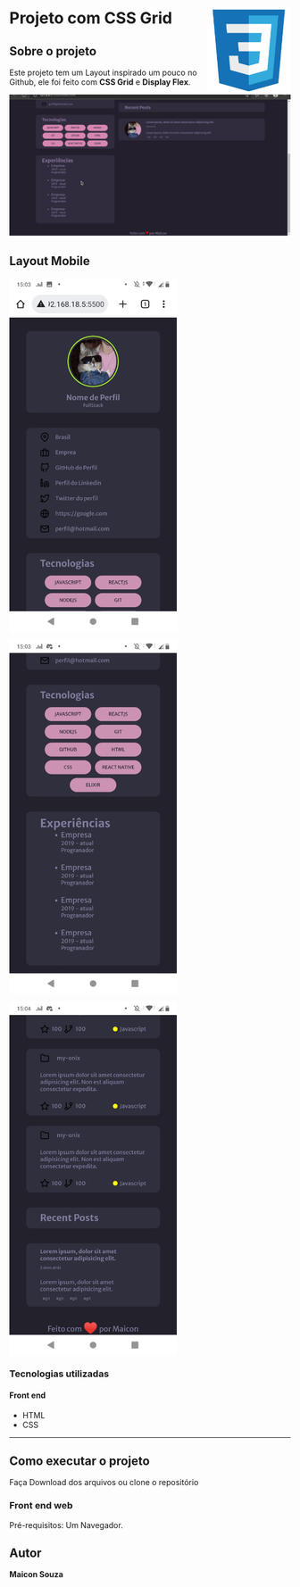 <h1>
	Projeto com CSS Grid
	<img 
		align="right"
		width="150"
        src="https://raw.githubusercontent.com/devicons/devicon/master/icons/css3/css3-original.svg" 
	/>
</h1>

<h2>Sobre o projeto</h2>

<p>
    Este projeto tem um Layout inspirado um pouco no Github, ele foi feito com <strong>CSS Grid</strong> e <strong>Display Flex</strong>.
</p>

<img 
    src="https://raw.githubusercontent.com/maiconDeSouza/assets/master/portfolio/rodando.gif"
/>

<h2>Layout Mobile</h2>
<img
    align="center"
    width="300"
    src="https://raw.githubusercontent.com/maiconDeSouza/assets/master/portfolio/mobile1.jpeg"
/>


<img 
    align="center"
    width="300"
    src="https://raw.githubusercontent.com/maiconDeSouza/assets/master/portfolio/mobile2.jpeg"
/>

<img 
    align="center"
    width="300"
    src="https://raw.githubusercontent.com/maiconDeSouza/assets/master/portfolio/mobile3.jpeg"
/>

<h3>Tecnologias utilizadas</h3>

<h4>Front end</h4>
<ul>
	<li>HTML</li>
	<li>CSS</li>
</ul>
<hr>
<h2>Como executar o projeto</h2>
<p>
    Faça Download dos arquivos ou clone o repositório
</p>
<h3>Front end web</h3>
<p>Pré-requisitos: Um Navegador.</p>



<h2>Autor</h2>
<strong>Maicon Souza</strong>